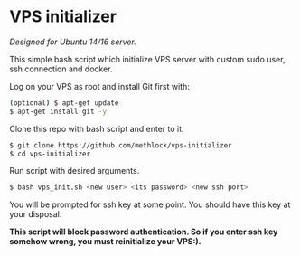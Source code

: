 # VPS initializer
*Designed for Ubuntu 14/16 server.*

This simple bash script which initialize VPS server with custom sudo user, 
ssh connection and docker.

Log on your VPS as root and install Git first with: 
```bash
(optional) $ apt-get update
$ apt-get install git -y
```
Clone this repo with bash script and enter to it.
```bash
$ git clone https://github.com/methlock/vps-initializer
$ cd vps-initializer
```
Run script with desired arguments.
```bash
$ bash vps_init.sh <new user> <its password> <new ssh port>
```
You will be prompted for ssh key at some point. You should have this key at
your disposal. 

**This script will block password authentication. So if you enter
ssh key somehow wrong, you must reinitialize your VPS:).**
